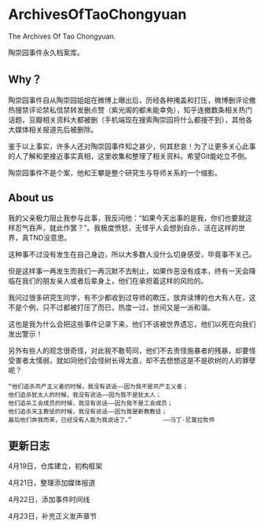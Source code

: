 # ArchivesOfTaoChongyuan
The Archives Of Tao Chongyuan. 

陶崇园事件永久档案库。 

## Why？
陶崇园事件自从陶崇园姐姐在微博上曝出后，历经各种掩盖和打压，微博删评论撤热搜禁评论禁私信禁转发删点赞（紫光阁的都未能幸免），知乎连撤数条相关热门话题，豆瓣相关资料大都被删（手机端现在搜索陶崇园将什么都搜不到），其他各大媒体相关报道先后被删除。

鉴于以上事实，许多人还对陶崇园事件知之甚少，何其悲哀！为了让更多关心此事的人了解和更接近事实真相，这里收集和整理了相关资料。希望Git能屹立不倒。

陶崇园事件不是个案，他和王攀是整个研究生与导师关系的一个缩影。

## About us
我的父亲极力阻止我参与此事，我反问他：“如果今天出事的是我，你们也要就这样忍气吞声，就此作罢？”。我极度愤怒，无怪乎人会想到自杀，活在这样的世界，真TND没意思。

这种事不过没有发生在自己身边，所以大多数人没什么切身感受，毕竟事不关己。

但是这样事一再发生而我们一再沉默不去制止，如果作恶没有成本，终有一天会降临在我们的朋友亲人或者后辈身上，他们在承担着这样的风险的。

我问过很多研究生同学，有不少都收到过导师的欺压，放弃读博的也大有人在，这不是个例，只不过都被打压了而已，热度一过，世间又是一派和谐。

这也是我为什么会把这些事件记录下来，他们不该被世界遗忘，他们以死在向我们发出警示！

另外有些人的观念很奇怪，对此我不敢苟同，他们不去责怪施暴者的残暴，却要怪受害者太懦弱，就如同他们会怪树长得太直，却不去想想这是不是砍树的人的罪孽呢？

    “他们追杀共产主义者的时候，我没有说话——因为我不是共产主义者；
    他们追杀犹太人的时候，我没有说话——因为我不是犹太人；
    他们追杀工会成员的时候，我没有说话——因为我不是工会成员；
    他们追杀天主教徒的时候，我没有说话——因为我是新教教徒；
    最后他们奔我而来，已经没有人能为我说话了。”         ——马丁·尼莫拉牧师

## 更新日志
4月19日，仓库建立，初构框架

4月21日，整理添加媒体报道

4月22日，添加事件时间线

4月23日，补充正义发声章节
